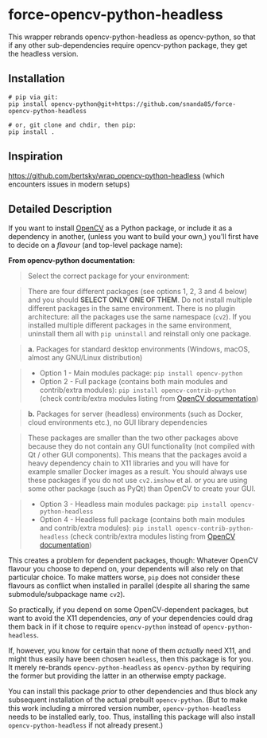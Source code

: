 # force-opencv-python-headless
This wrapper rebrands opencv-python-headless as opencv-python, so that if any other sub-dependencies require opencv-python package, they get the headless version.

## Installation

    # pip via git:
    pip install opencv-python@git+https://github.com/snanda85/force-opencv-python-headless

    # or, git clone and chdir, then pip:
    pip install .

## Inspiration
https://github.com/bertsky/wrap_opencv-python-headless (which encounters issues in modern setups)

## Detailed Description

If you want to install [OpenCV](https://github.com/opencv/opencv-python) as a Python package, or include it as a dependency in another, (unless you want to build your own,) you'll first have to decide on a _flavour_ (and top-level package name):

**From opencv-python documentation:**

> Select the correct package for your environment:

> There are four different packages (see options 1, 2, 3 and 4 below) and you should **SELECT ONLY ONE OF THEM**. Do not install multiple different packages in the same environment. There is no plugin architecture: all the packages use the same namespace (`cv2`). If you installed multiple different packages in the same environment, uninstall them all with ``pip uninstall`` and reinstall only one package.

> **a.** Packages for standard desktop environments (Windows, macOS, almost any GNU/Linux distribution)

>   - Option 1 - Main modules package: ``pip install opencv-python``
>   - Option 2 - Full package (contains both main modules and contrib/extra modules): ``pip install opencv-contrib-python`` (check contrib/extra modules listing from [OpenCV documentation](https://docs.opencv.org/master/))

> **b.** Packages for server (headless) environments (such as Docker, cloud environments etc.), no GUI library dependencies

> These packages are smaller than the two other packages above because they do not contain any GUI functionality (not compiled with Qt / other GUI components). This means that the packages avoid a heavy dependency chain to X11 libraries and you will have for example smaller Docker images as a result. You should always use these packages if you do not use `cv2.imshow` et al. or you are using some other package (such as PyQt) than OpenCV to create your GUI.

> - Option 3 - Headless main modules package: ``pip install opencv-python-headless``
> - Option 4 - Headless full package (contains both main modules and contrib/extra modules): ``pip install opencv-contrib-python-headless`` (check contrib/extra modules listing from [OpenCV documentation](https://docs.opencv.org/master/))

This creates a problem for dependent packages, though: Whatever OpenCV flavour you choose to depend on, your dependents will also rely on that particular choice. To make matters worse, `pip` does not consider these flavours as conflict when installed in parallel (despite all sharing the same submodule/subpackage name `cv2`).

So practically, if you depend on some OpenCV-dependent packages, but want to avoid the X11 dependencies, _any_ of your dependencies could drag them back in if it chose to require `opencv-python` instead of `opencv-python-headless`.

If, however, you know for certain that none of them _actually_ need X11, and might thus easily have been chosen `headless`, then this package is for you. It merely re-brands `opencv-python-headless` as `opencv-python` by requiring the former but providing the latter in an otherwise empty package.

You can install this package _prior_ to other dependencies and thus block any subsequent installation of the actual prebuilt `opencv-python`. (But to make this work including a mirrored version number, `opencv-python-headless` needs to be installed early, too. Thus, installing this package will also install `opencv-python-headless` if not already present.)



